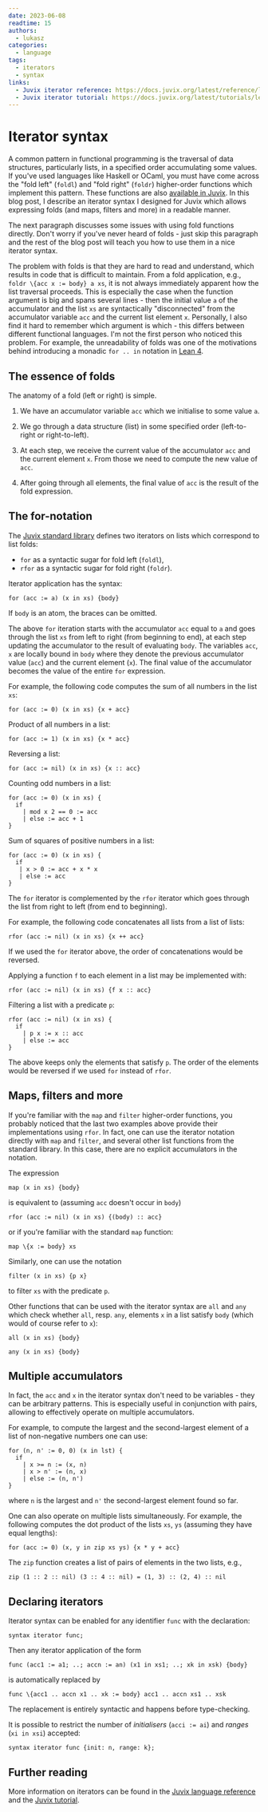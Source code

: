 ```yaml
---
date: 2023-06-08
readtime: 15
authors:
  - lukasz
categories:
  - language
tags:
  - iterators
  - syntax
links:
  - Juvix iterator reference: https://docs.juvix.org/latest/reference/language/iterators
  - Juvix iterator tutorial: https://docs.juvix.org/latest/tutorials/learn/#iteration-over-data-structures
---
```


# Iterator syntax

A common pattern in functional programming is the traversal of data structures,
particularly lists, in a specified order accumulating some values. If you've
used languages like Haskell or OCaml, you must have come across the "fold left"
(`foldl`) and "fold right" (`foldr`) higher-order functions which implement this
pattern. These functions are also [available in Juvix][juvix-folds]. In this
blog post, I describe an iterator syntax I designed for Juvix which allows
expressing folds (and maps, filters and more) in a readable manner.

<!-- more -->

The next paragraph discusses some issues with using fold functions directly.
Don't worry if you've never heard of folds - just skip this paragraph and the
rest of the blog post will teach you how to use them in a nice iterator syntax.

The problem with folds is that they are hard to read and understand, which
results in code that is difficult to maintain. From a fold application, e.g.,
`foldr \{acc x := body} a xs`, it is not always immediately apparent how the
list traversal proceeds. This is especially the case when the function argument
is big and spans several lines - then the initial value `a` of the accumulator
and the list `xs` are syntactically "disconnected" from the accumulator variable
`acc` and the current list element `x`. Personally, I also find it hard to
remember which argument is which - this differs between different functional
languages. I'm not the first person who noticed this problem. For example, the
unreadability of folds was one of the motivations behind introducing a monadic
`for .. in` notation in [Lean 4][lean-for].

## The essence of folds

The anatomy of a fold (left or right) is simple.

1. We have an accumulator variable `acc` which we initialise to some value `a`.

2. We go through a data structure (list) in some specified order (left-to-right
   or right-to-left).

3. At each step, we receive the current value of the accumulator `acc` and the
   current element `x`. From those we need to compute the new value of `acc`.

4. After going through all elements, the final value of `acc` is the result of
   the fold expression.

## The for-notation

The [Juvix standard library][juvix-stdlib] defines two iterators on lists which
correspond to list folds:

- `for` as a syntactic sugar for fold left (`foldl`),
- `rfor` as a syntactic sugar for fold right (`foldr`).

Iterator application has the syntax:

```juvix
for (acc := a) (x in xs) {body}
```

If `body` is an atom, the braces can be omitted.

The above `for` iteration starts with the accumulator `acc` equal to `a` and
goes through the list `xs` from left to right (from beginning to end), at each
step updating the accumulator to the result of evaluating `body`. The variables
`acc`, `x` are locally bound in `body` where they denote the previous
accumulator value (`acc`) and the current element (`x`). The final value of the
accumulator becomes the value of the entire `for` expression.

For example, the following code computes the sum of all numbers in the list
`xs`:

```juvix
for (acc := 0) (x in xs) {x + acc}
```

Product of all numbers in a list:

```juvix
for (acc := 1) (x in xs) {x * acc}
```

Reversing a list:

```juvix
for (acc := nil) (x in xs) {x :: acc}
```

Counting odd numbers in a list:

```juvix
for (acc := 0) (x in xs) {
  if
    | mod x 2 == 0 := acc
    | else := acc + 1
}
```

Sum of squares of positive numbers in a list:

```juvix
for (acc := 0) (x in xs) {
  if
   | x > 0 := acc + x * x
   | else := acc
}
```

The `for` iterator is complemented by the `rfor` iterator which goes through the
list from right to left (from end to beginning).

For example, the following code concatenates all lists from a list of lists:

```juvix
rfor (acc := nil) (x in xs) {x ++ acc}
```

If we used the `for` iterator above, the order of concatenations would be
reversed.

Applying a function `f` to each element in a list may be implemented with:

```juvix
rfor (acc := nil) (x in xs) {f x :: acc}
```

Filtering a list with a predicate `p`:

```juvix
rfor (acc := nil) (x in xs) {
  if
    | p x := x :: acc
    | else := acc
}
```

The above keeps only the elements that satisfy `p`. The order of the elements
would be reversed if we used `for` instead of `rfor`.

## Maps, filters and more

If you're familiar with the `map` and `filter` higher-order functions, you
probably noticed that the last two examples above provide their implementations
using `rfor`. In fact, one can use the iterator notation directly with `map` and
`filter`, and several other list functions from the standard library. In this
case, there are no explicit accumulators in the notation.

The expression

```juvix
map (x in xs) {body}
```

is equivalent to (assuming `acc` doesn't occur in `body`)

```juvix
rfor (acc := nil) (x in xs) {(body) :: acc}
```

or if you're familiar with the standard `map` function:

```juvix
map \{x := body} xs
```

Similarly, one can use the notation

```juvix
filter (x in xs) {p x}
```

to filter `xs` with the predicate `p`.

Other functions that can be used with the iterator syntax are `all` and `any`
which check whether `all`, resp. `any`, elements `x` in a list satisfy `body`
(which would of course refer to `x`):

```juvix
all (x in xs) {body}

any (x in xs) {body}
```

## Multiple accumulators

In fact, the `acc` and `x` in the iterator syntax don't need to be variables -
they can be arbitrary patterns. This is especially useful in conjunction with
pairs, allowing to effectively operate on multiple accumulators.

For example, to compute the largest and the second-largest element of a list of
non-negative numbers one can use:

```juvix
for (n, n' := 0, 0) (x in lst) {
  if
    | x >= n := (x, n)
    | x > n' := (n, x)
    | else := (n, n')
}
```

where `n` is the largest and `n'` the second-largest element found so far.

One can also operate on multiple lists simultaneously. For example, the
following computes the dot product of the lists `xs`, `ys` (assuming they have
equal lengths):

```juvix
for (acc := 0) (x, y in zip xs ys) {x * y + acc}
```

The `zip` function creates a list of pairs of elements in the two lists, e.g.,

```juvix
zip (1 :: 2 :: nil) (3 :: 4 :: nil) = (1, 3) :: (2, 4) :: nil
```

## Declaring iterators

Iterator syntax can be enabled for any identifier `func` with the declaration:

```juvix
syntax iterator func;
```

Then any iterator application of the form

```juvix
func (acc1 := a1; ..; accn := an) (x1 in xs1; ..; xk in xsk) {body}
```

is automatically replaced by

```juvix
func \{acc1 .. accn x1 .. xk := body} acc1 .. accn xs1 .. xsk
```

The replacement is entirely syntactic and happens before type-checking.

It is possible to restrict the number of _initialisers_ (`acci := ai`) and
_ranges_ (`xi in xsi`) accepted:

```juvix
syntax iterator func {init: n, range: k};
```

## Further reading

More information on iterators can be found in the [Juvix language reference][juvix-reference-iterators] and the [Juvix tutorial][juvix-tutorial-iterators].

[lean-for]: https://leanprover.github.io/functional_programming_in_lean/monad-transformers/do.html#loops
[juvix-folds]: https://anoma.github.io/juvix-stdlib/Stdlib.Data.List.Base.html
[juvix-stdlib]: https://anoma.github.io/juvix-stdlib
[juvix-reference-iterators]: https://docs.juvix.org/latest/reference/language/iterators
[juvix-tutorial-iterators]: https://docs.juvix.org/latest/tutorials/learn.html#iteration-over-data-structures
